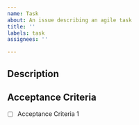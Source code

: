 ```yaml
---
name: Task
about: An issue describing an agile task
title: ''
labels: task
assignees: ''

---
```


## Description

## Acceptance Criteria

- [ ] Acceptance Criteria 1
